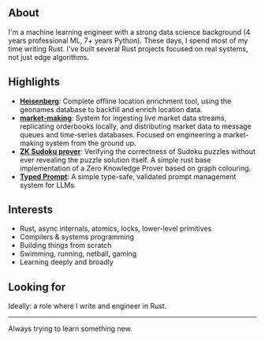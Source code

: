 ## About

I'm a machine learning engineer with a strong data science background (4 years professional ML, 7+ years Python). These days, I spend most of my time writing Rust. I've built several Rust projects focused on real systems, not just edge algorithms.

## Highlights

- **[Heisenberg](https://github.com/SamBroomy/heisenberg)**: Complete offline location enrichment tool, using the geonames database to backfill and enrich location data.
- **[market-making](https://github.com/SamBroomy/market-making)**: System for ingesting live market data streams, replicating orderbooks locally, and distributing market data to message queues and time-series databases. Focused on engineering a market-making system from the ground up.
- **[ZK Sudoku prover](https://github.com/SamBroomy/zk-sudoku-prover)**: Verifying the correctness of Sudoku puzzles without ever revealing the puzzle solution itself. A simple rust base implementation of a Zero Knowledge Prover based on graph colouring.
- **[Typed Prompt](https://github.com/SamBroomy/typed-prompt)**: A simple type-safe, validated prompt management system for LLMs 


## Interests

- Rust, async internals, atomics, locks, lower-level primitives
- Compilers & systems programming
- Building things from scratch
- Swimming, running, netball, gaming
- Learning deeply and broadly

## Looking for

Ideally: a role where I write and engineer in Rust.

---

Always trying to learn something new.
